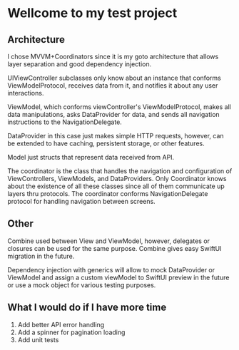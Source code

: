 # Wellcome to my test project

## Architecture

I chose MVVM+Coordinators since it is my goto architecture that allows layer separation and good dependency injection.

UIViewController subclasses only know about an instance that conforms ViewModelProtocol, receives data from it, and notifies it about any user interactions.

ViewModel, which conforms viewController's ViewModelProtocol, makes all data manipulations, asks DataProvider for data, and sends all navigation instructions to the NavigationDelegate.

DataProvider in this case just makes simple HTTP requests, however, can be extended to have caching, persistent storage, or other features.

Model just structs that represent data received from API.

The coordinator is the class that handles the navigation and configuration of ViewControllers, ViewModels, and DataProviders. Only Coordinator knows about the existence of all these classes since all of them communicate up layers thru protocols. The coordinator conforms NavigationDelegate protocol for handling navigation between screens.

## Other

Combine used between View and ViewModel, however, delegates or closures can be used for the same purpose. Combine gives easy SwiftUI migration in the future.

Dependency injection with generics will allow to mock DataProvider or ViewModel and assign a custom viewModel to SwiftUI preview in the future or use a mock object for various testing purposes.

## What I would do if I have more time

1. Add better API error handling
2. Add a spinner for pagination loading
3. Add unit tests
